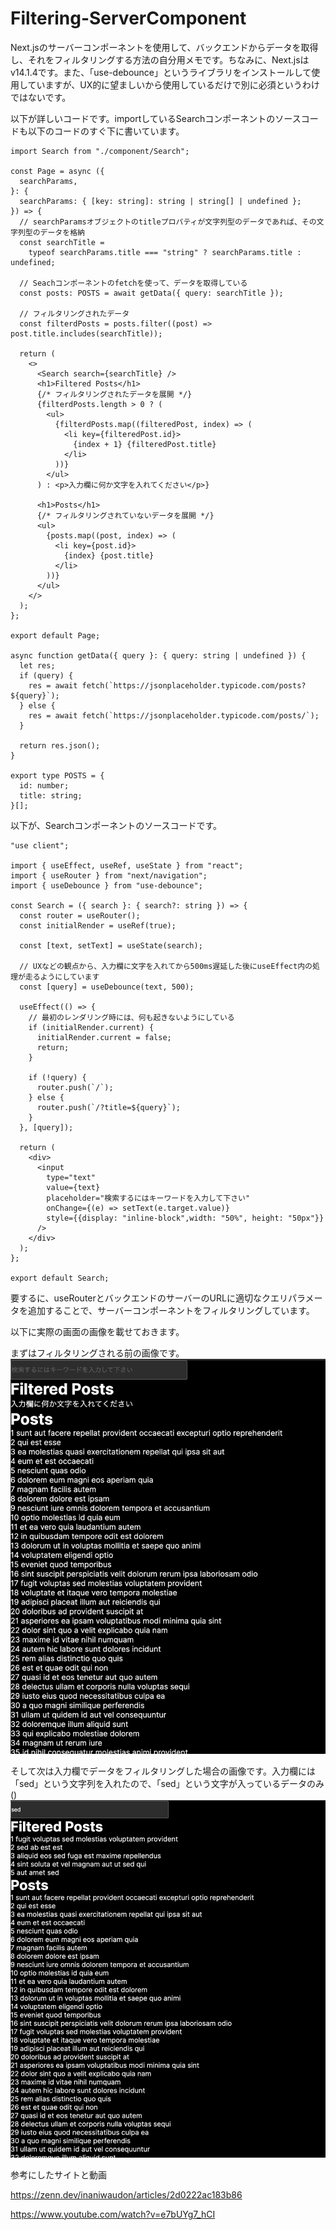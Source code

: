 # Filtering-ServerComponent

Next.jsのサーバーコンポーネントを使用して、バックエンドからデータを取得し、それをフィルタリングする方法の自分用メモです。ちなみに、Next.jsはv14.1.4です。また、「use-debounce」というライブラリをインストールして使用していますが、UX的に望ましいから使用しているだけで別に必須というわけではないです。

以下が詳しいコードです。importしているSearchコンポーネントのソースコードも以下のコードのすぐ下に書いています。
```
import Search from "./component/Search";

const Page = async ({
  searchParams,
}: {
  searchParams: { [key: string]: string | string[] | undefined };
}) => {
  // searchParamsオブジェクトのtitleプロパティが文字列型のデータであれば、その文字列型のデータを格納
  const searchTitle =
    typeof searchParams.title === "string" ? searchParams.title : undefined;

  // Seachコンポーネントのfetchを使って、データを取得している
  const posts: POSTS = await getData({ query: searchTitle });

  // フィルタリングされたデータ
  const filterdPosts = posts.filter((post) => post.title.includes(searchTitle));

  return (
    <>
      <Search search={searchTitle} />
      <h1>Filtered Posts</h1>
      {/* フィルタリングされたデータを展開 */}
      {filterdPosts.length > 0 ? (
        <ul>
          {filterdPosts.map((filteredPost, index) => (
            <li key={filteredPost.id}>
              {index + 1} {filteredPost.title}
            </li>
          ))}
        </ul>
      ) : <p>入力欄に何か文字を入れてください</p>}

      <h1>Posts</h1>
      {/* フィルタリングされていないデータを展開 */}
      <ul>
        {posts.map((post, index) => (
          <li key={post.id}>
            {index} {post.title}
          </li>
        ))}
      </ul>
    </>
  );
};

export default Page;

async function getData({ query }: { query: string | undefined }) {
  let res;
  if (query) {
    res = await fetch(`https://jsonplaceholder.typicode.com/posts?${query}`);
  } else {
    res = await fetch(`https://jsonplaceholder.typicode.com/posts/`);
  }

  return res.json();
}

export type POSTS = {
  id: number;
  title: string;
}[];
```

以下が、Searchコンポーネントのソースコードです。
```
"use client";

import { useEffect, useRef, useState } from "react";
import { useRouter } from "next/navigation";
import { useDebounce } from "use-debounce";

const Search = ({ search }: { search?: string }) => {
  const router = useRouter();
  const initialRender = useRef(true);

  const [text, setText] = useState(search);

  // UXなどの観点から、入力欄に文字を入れてから500ms遅延した後にuseEffect内の処理が走るようにしています
  const [query] = useDebounce(text, 500);

  useEffect(() => {
    // 最初のレンダリング時には、何も起きないようにしている
    if (initialRender.current) {
      initialRender.current = false;
      return;
    }

    if (!query) {
      router.push(`/`);
    } else {
      router.push(`/?title=${query}`);
    }
  }, [query]);

  return (
    <div>
      <input
        type="text"
        value={text}
        placeholder="検索するにはキーワードを入力して下さい"
        onChange={(e) => setText(e.target.value)}
        style={{display: "inline-block",width: "50%", height: "50px"}}
      />
    </div>
  );
};

export default Search;
```

要するに、useRouterとバックエンドのサーバーのURLに適切なクエリパラメータを追加することで、サーバーコンポーネントをフィルタリングしています。

以下に実際の画面の画像を載せておきます。

まずはフィルタリングされる前の画像です。
![フィルタリング前の画像](./public/before-filtering.png)

そして次は入力欄でデータをフィルタリングした場合の画像です。入力欄には「sed」という文字列を入れたので、「sed」という文字が入っているデータのみ()
![フィルタリング後の画像](./public/after-filtering.png)

参考にしたサイトと動画

https://zenn.dev/inaniwaudon/articles/2d0222ac183b86

https://www.youtube.com/watch?v=e7bUYg7_hCI